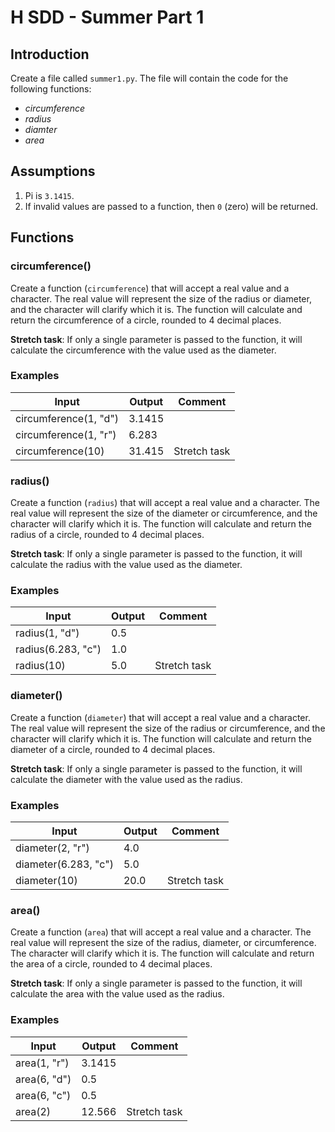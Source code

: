 # H SDD - Summer Part 1

## Introduction

Create a file called `summer1.py`. The file will contain the code for the following functions:

* _circumference_
* _radius_
* _diamter_
* _area_


## Assumptions

1. Pi is `3.1415`.
2. If invalid values are passed to a function, then `0` (zero) will be returned.


## Functions


### circumference()

Create a function (`circumference`) that will accept a real value and a character.  The real value will represent the size of the radius or diameter, and the character will clarify which it is.  The function will calculate and return the circumference of a circle, rounded to 4 decimal places.

__Stretch task__: If only a single parameter is passed to the function, it will calculate the circumference with the value used as the diameter.

### Examples

| Input                 | Output | Comment |
| -----                 | ------ | ------- |
| circumference(1, "d") | 3.1415 | |
| circumference(1, "r") | 6.283  | |
| circumference(10)     | 31.415 | Stretch task |


### radius()

Create a function (`radius`) that will accept a real value and a character.  The real value will represent the size of the diameter or circumference, and the character will clarify which it is.  The function will calculate and return the radius of a circle, rounded to 4 decimal places.

__Stretch task__: If only a single parameter is passed to the function, it will calculate the radius with the value used as the diameter.

### Examples

| Input              | Output | Comment |
| -----              | ------ | ------- |
| radius(1, "d")     | 0.5    | |
| radius(6.283, "c") | 1.0    | |
| radius(10)         | 5.0    | Stretch task |


### diameter()

Create a function (`diameter`) that will accept a real value and a character.  The real value will represent the size of the radius or circumference, and the character will clarify which it is.  The function will calculate and return the diameter of a circle, rounded to 4 decimal places.

__Stretch task__: If only a single parameter is passed to the function, it will calculate the diameter with the value used as the radius.

### Examples

| Input                | Output | Comment |
| -----                | ------ | ------- |
| diameter(2, "r")     | 4.0    | |
| diameter(6.283, "c") | 5.0    | |
| diameter(10)         | 20.0   | Stretch task |


### area()

Create a function (`area`) that will accept a real value and a character.  The real value will represent the size of the radius, diameter, or circumference.  The character will clarify which it is.  The function will calculate and return the area of a circle, rounded to 4 decimal places.

__Stretch task__: If only a single parameter is passed to the function, it will calculate the area with the value used as the radius.

### Examples

| Input        | Output | Comment |
| -----        | ------ | ------- |
| area(1, "r") | 3.1415 | |
| area(6, "d") | 0.5    | |
| area(6, "c") | 0.5    | |
| area(2)      | 12.566 | Stretch task |
